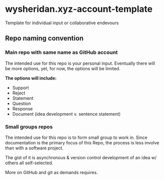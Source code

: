 # wysheridan.xyz-account-template
Template for individual input or collaborative endevours

## Repo naming convention

### Main repo with same name as GitHub account
The intended use for this repo is your personal input. 
Eventually there will be more options, yet, for now, 
the options will be limited.

**The options will include:**
* Support
* Reject
* Statement
* Question
* Response
* Document (idea development v. sentence statement)

### Small groups repos
The intended use for this repo is to form small group to work in. 
Since documentation is the primary focus of this Repo, the process
is less involve than with a software project.

The gist of it is asynchronous & version control development of an idea
w/ others all self-selected.

More on GitHub and git as demands requires.
